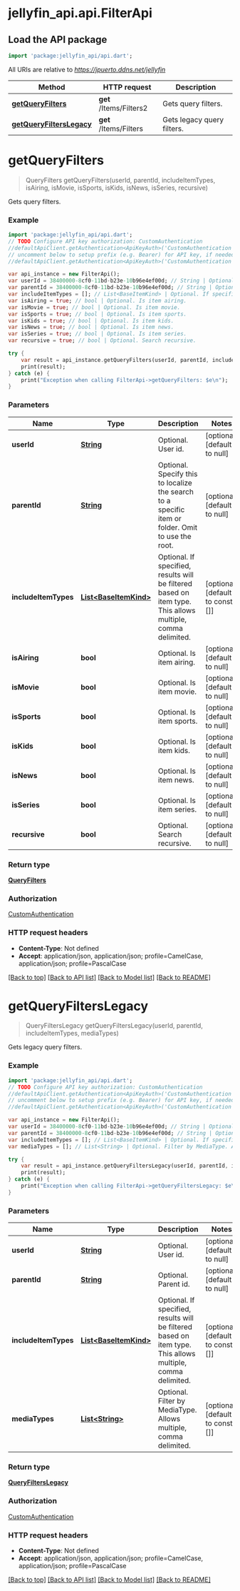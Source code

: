 # jellyfin_api.api.FilterApi

## Load the API package
```dart
import 'package:jellyfin_api/api.dart';
```

All URIs are relative to *https://jpuerto.ddns.net/jellyfin*

Method | HTTP request | Description
------------- | ------------- | -------------
[**getQueryFilters**](FilterApi.md#getQueryFilters) | **get** /Items/Filters2 | Gets query filters.
[**getQueryFiltersLegacy**](FilterApi.md#getQueryFiltersLegacy) | **get** /Items/Filters | Gets legacy query filters.


# **getQueryFilters**
> QueryFilters getQueryFilters(userId, parentId, includeItemTypes, isAiring, isMovie, isSports, isKids, isNews, isSeries, recursive)

Gets query filters.

### Example 
```dart
import 'package:jellyfin_api/api.dart';
// TODO Configure API key authorization: CustomAuthentication
//defaultApiClient.getAuthentication<ApiKeyAuth>('CustomAuthentication').apiKey = 'YOUR_API_KEY';
// uncomment below to setup prefix (e.g. Bearer) for API key, if needed
//defaultApiClient.getAuthentication<ApiKeyAuth>('CustomAuthentication').apiKeyPrefix = 'Bearer';

var api_instance = new FilterApi();
var userId = 38400000-8cf0-11bd-b23e-10b96e4ef00d; // String | Optional. User id.
var parentId = 38400000-8cf0-11bd-b23e-10b96e4ef00d; // String | Optional. Specify this to localize the search to a specific item or folder. Omit to use the root.
var includeItemTypes = []; // List<BaseItemKind> | Optional. If specified, results will be filtered based on item type. This allows multiple, comma delimited.
var isAiring = true; // bool | Optional. Is item airing.
var isMovie = true; // bool | Optional. Is item movie.
var isSports = true; // bool | Optional. Is item sports.
var isKids = true; // bool | Optional. Is item kids.
var isNews = true; // bool | Optional. Is item news.
var isSeries = true; // bool | Optional. Is item series.
var recursive = true; // bool | Optional. Search recursive.

try { 
    var result = api_instance.getQueryFilters(userId, parentId, includeItemTypes, isAiring, isMovie, isSports, isKids, isNews, isSeries, recursive);
    print(result);
} catch (e) {
    print("Exception when calling FilterApi->getQueryFilters: $e\n");
}
```

### Parameters

Name | Type | Description  | Notes
------------- | ------------- | ------------- | -------------
 **userId** | [**String**](.md)| Optional. User id. | [optional] [default to null]
 **parentId** | [**String**](.md)| Optional. Specify this to localize the search to a specific item or folder. Omit to use the root. | [optional] [default to null]
 **includeItemTypes** | [**List&lt;BaseItemKind&gt;**](BaseItemKind.md)| Optional. If specified, results will be filtered based on item type. This allows multiple, comma delimited. | [optional] [default to const []]
 **isAiring** | **bool**| Optional. Is item airing. | [optional] [default to null]
 **isMovie** | **bool**| Optional. Is item movie. | [optional] [default to null]
 **isSports** | **bool**| Optional. Is item sports. | [optional] [default to null]
 **isKids** | **bool**| Optional. Is item kids. | [optional] [default to null]
 **isNews** | **bool**| Optional. Is item news. | [optional] [default to null]
 **isSeries** | **bool**| Optional. Is item series. | [optional] [default to null]
 **recursive** | **bool**| Optional. Search recursive. | [optional] [default to null]

### Return type

[**QueryFilters**](QueryFilters.md)

### Authorization

[CustomAuthentication](../README.md#CustomAuthentication)

### HTTP request headers

 - **Content-Type**: Not defined
 - **Accept**: application/json, application/json; profile=CamelCase, application/json; profile=PascalCase

[[Back to top]](#) [[Back to API list]](../README.md#documentation-for-api-endpoints) [[Back to Model list]](../README.md#documentation-for-models) [[Back to README]](../README.md)

# **getQueryFiltersLegacy**
> QueryFiltersLegacy getQueryFiltersLegacy(userId, parentId, includeItemTypes, mediaTypes)

Gets legacy query filters.

### Example 
```dart
import 'package:jellyfin_api/api.dart';
// TODO Configure API key authorization: CustomAuthentication
//defaultApiClient.getAuthentication<ApiKeyAuth>('CustomAuthentication').apiKey = 'YOUR_API_KEY';
// uncomment below to setup prefix (e.g. Bearer) for API key, if needed
//defaultApiClient.getAuthentication<ApiKeyAuth>('CustomAuthentication').apiKeyPrefix = 'Bearer';

var api_instance = new FilterApi();
var userId = 38400000-8cf0-11bd-b23e-10b96e4ef00d; // String | Optional. User id.
var parentId = 38400000-8cf0-11bd-b23e-10b96e4ef00d; // String | Optional. Parent id.
var includeItemTypes = []; // List<BaseItemKind> | Optional. If specified, results will be filtered based on item type. This allows multiple, comma delimited.
var mediaTypes = []; // List<String> | Optional. Filter by MediaType. Allows multiple, comma delimited.

try { 
    var result = api_instance.getQueryFiltersLegacy(userId, parentId, includeItemTypes, mediaTypes);
    print(result);
} catch (e) {
    print("Exception when calling FilterApi->getQueryFiltersLegacy: $e\n");
}
```

### Parameters

Name | Type | Description  | Notes
------------- | ------------- | ------------- | -------------
 **userId** | [**String**](.md)| Optional. User id. | [optional] [default to null]
 **parentId** | [**String**](.md)| Optional. Parent id. | [optional] [default to null]
 **includeItemTypes** | [**List&lt;BaseItemKind&gt;**](BaseItemKind.md)| Optional. If specified, results will be filtered based on item type. This allows multiple, comma delimited. | [optional] [default to const []]
 **mediaTypes** | [**List&lt;String&gt;**](String.md)| Optional. Filter by MediaType. Allows multiple, comma delimited. | [optional] [default to const []]

### Return type

[**QueryFiltersLegacy**](QueryFiltersLegacy.md)

### Authorization

[CustomAuthentication](../README.md#CustomAuthentication)

### HTTP request headers

 - **Content-Type**: Not defined
 - **Accept**: application/json, application/json; profile=CamelCase, application/json; profile=PascalCase

[[Back to top]](#) [[Back to API list]](../README.md#documentation-for-api-endpoints) [[Back to Model list]](../README.md#documentation-for-models) [[Back to README]](../README.md)

